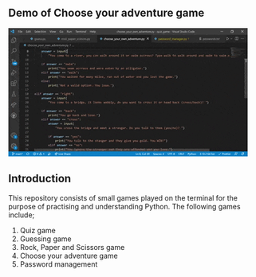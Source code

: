 ## Demo of Choose your adventure game
![](https://github.com/ayseldilan/public_resources/blob/main/gifs/python/gifs/giphy%20(2).gif)

## Introduction
This repository consists of small games played on the terminal for the purpose of practising and understanding Python. 
The following games include;
1) Quiz game
2) Guessing game
3) Rock, Paper and Scissors game
4) Choose your adventure game
5) Password management
